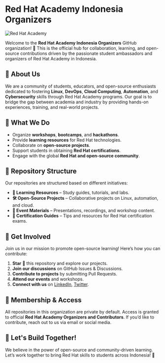 # Red Hat Academy Indonesia Organizers

![Red Hat Academy](https://upload.wikimedia.org/wikipedia/commons/thumb/7/79/Red_Hat_Logo_2019.svg/1024px-Red_Hat_Logo_2019.svg.png)

Welcome to the **Red Hat Academy Indonesia Organizers** GitHub organization! 🎉 This is the official hub for collaboration, learning, and open-source contributions driven by the passionate student ambassadors and organizers of Red Hat Academy in Indonesia.

## 🚀 About Us
We are a community of students, educators, and open-source enthusiasts dedicated to fostering **Linux**, **DevOps**, **Cloud Computing**, **Automation**, and **Cybersecurity** skills through Red Hat Academy programs. Our goal is to bridge the gap between academia and industry by providing hands-on experiences, training, and real-world projects.

## 🎯 What We Do
- Organize **workshops**, **bootcamps**, and **hackathons**.
- Provide **learning resources** for Red Hat technologies.
- Collaborate on **open-source projects**.
- Support students in obtaining **Red Hat certifications**.
- Engage with the global **Red Hat and open-source community**.

## 📂 Repository Structure
Our repositories are structured based on different initiatives:
- **📘 Learning Resources** – Study guides, tutorials, and labs.
- **🛠 Open-Source Projects** – Collaborative projects on Linux, automation, and cloud.
- **🎤 Event Materials** – Presentations, recordings, and workshop content.
- **📝 Certification Guides** – Tips and resources for Red Hat certification exams.

## 🌟 Get Involved
Join us in our mission to promote open-source learning! Here’s how you can contribute:
1. **Star** 🌟 this repository and explore our projects.
2. **Join our discussions** on GitHub Issues & Discussions.
3. **Contribute to projects** by submitting Pull Requests.
4. **Attend our events** and workshops.
5. **Connect with us** on [LinkedIn](https://www.linkedin.com/school/red-hat-academy/), [Twitter](https://twitter.com/RedHat).

## 🔐 Membership & Access
All repositories in this organization are private by default. Access is granted to official **Red Hat Academy Organizers and Contributors**. If you’d like to contribute, reach out to us via email or social media.

## 🎉 Let's Build Together!
We believe in the power of open-source and community-driven learning. Let’s work together to bring Red Hat skills to students across Indonesia! 🚀
